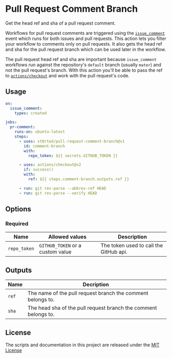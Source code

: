 # Pull Request Comment Branch

Get the head ref and sha of a pull request comment.

Workflows for pull request comments are triggered using the [`issue_comment`](https://help.github.com/en/actions/automating-your-workflow-with-github-actions/events-that-trigger-workflows#issue-comment-event-issue_comment) event which runs for both issues and pull requests.
This action lets you filter your workflow to comments only on pull requests.
It also gets the head ref and sha for the pull request branch which can be used later in the workflow.

The pull request head ref and sha are important because `issue_comment` workflows run against the repository's `default` branch (usually `mater`) and not the pull request's branch.
With this action you'll be able to pass the ref to [`actions/checkout`](https://github.com/actions/checkout) and work with the pull request's code.

## Usage

```yml
on:
  issue_comment:
    types: created

jobs:
  pr-comment:
    runs-on: ubuntu-latest
    steps:
      - uses: xt0rted/pull-request-comment-branch@v1
        id: comment-branch
        with:
          repo_token: ${{ secrets.GITHUB_TOKEN }}

      - uses: actions/checkout@v2
        if: success()
        with:
          ref: ${{ steps.comment-branch.outputs.ref }}

      - run: git rev-parse --abbrev-ref HEAD
      - run: git rev-parse --verify HEAD
```

## Options

### Required

Name | Allowed values | Description
-- | -- | --
`repo_token` | `GITHUB_TOKEN` or a custom value | The token used to call the GitHub api.

## Outputs

Name | Decription
-- | --
`ref` | The name of the pull request branch the comment belongs to.
`sha` | The head sha of the pull request branch the comment belongs to.

## License

The scripts and documentation in this project are released under the [MIT License](LICENSE)
